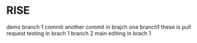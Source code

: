 # RISE
demo
branch 1 commit
another commit in brajch one
branch1
these is pull request testing in brach 1
branch 2
 main
editing in brach 1
